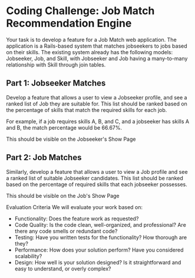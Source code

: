 # Coding Challenge: Job Match Recommendation Engine

Your task is to develop a feature for a Job Match web application. The application is a Rails-based system that matches jobseekers to jobs based on their skills. The existing system already has the following models: Jobseeker, Job, and Skill, with Jobseeker and Job having a many-to-many relationship with Skill through join tables.

## Part 1: Jobseeker Matches

Develop a feature that allows a user to view a Jobseeker profile, and see a ranked list of Job they are suitable for. This list should be ranked based on the percentage of skills that match the required skills for each job.

For example, if a job requires skills A, B, and C, and a jobseeker has skills A and B, the match percentage would be 66.67%.

This should be visible on the Jobseeker's Show Page

## Part 2: Job Matches

Similarly, develop a feature that allows a user to view a Job profile and see a ranked list of suitable Jobseeker candidates. This list should be ranked based on the percentage of required skills that each jobseeker possesses.

This should be visible on the Job's Show Page

Evaluation Criteria
We will evaluate your work based on:

* Functionality: Does the feature work as requested?
* Code Quality: Is the code clean, well-organized, and professional? Are there any code smells or redundant code?
* Testing: Have you written tests for the functionality? How thorough are they?
* Performance: How does your solution perform? Have you considered scalability?
* Design: How well is your solution designed? Is it straightforward and easy to understand, or overly complex?
